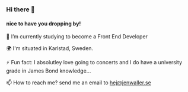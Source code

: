 ### Hi there 👋
#### nice to have you dropping by!


🔭 I’m currently studying to become a Front End Developer

🌍 I'm situated in Karlstad, Sweden. 

⚡ Fun fact: I absolutley love going to concerts and I do have a university grade in James Bond knowledge...


📫 How to reach me? send me an email to hej@jenwaller.se

